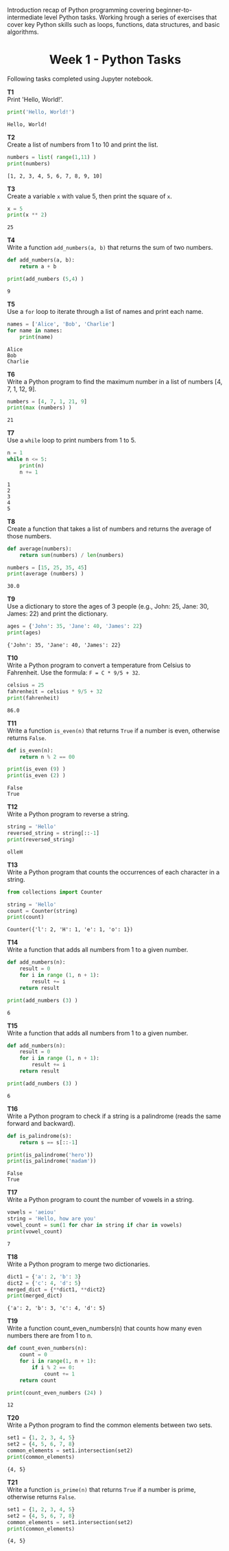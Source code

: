 Introduction recap of Python programming covering beginner-to-intermediate level Python tasks. Working hrough a series of exercises that cover key Python skills such as loops, functions, data structures, and basic algorithms.

<h1 align="center">
    Week 1 - Python Tasks
</h1>

<p>
    Following tasks completed using Jupyter notebook.
</p>

**T1**<br>
Print 'Hello, World!'.

```python
print('Hello, World!')
```
```
Hello, World!
```

**T2**<br>
Create a list of numbers from 1 to 10 and print the list.

```python
numbers = list( range(1,11) ) 
print(numbers)
```
```
[1, 2, 3, 4, 5, 6, 7, 8, 9, 10]
```

**T3**<br>
Create a variable `x` with value 5, then print the square of `x`.

```python
x = 5
print(x ** 2)
```
```
25
```

**T4**<br>
Write a function `add_numbers(a, b)` that returns the sum of two numbers.

```python
def add_numbers(a, b):
    return a + b

print(add_numbers (5,4) )
```
```
9
```

**T5**<br>
Use a `for` loop to iterate through a list of names and print each name.

```python
names = ['Alice', 'Bob', 'Charlie']
for name in names:
    print(name)
```
```
Alice
Bob
Charlie
```

**T6**<br>
Write a Python program to find the maximum number in a list of numbers [4, 7, 1, 12, 9].

```python
numbers = [4, 7, 1, 21, 9]
print(max (numbers) )
```
```
21
```

**T7**<br>
Use a `while` loop to print numbers from 1 to 5.

```python
n = 1
while n <= 5: 
    print(n)
    n += 1
```
```
1
2
3
4
5
```

**T8**<br>
Create a function that takes a list of numbers and returns the average of those numbers.

```python
def average(numbers):
    return sum(numbers) / len(numbers)

numbers = [15, 25, 35, 45]
print(average (numbers) )
```
```
30.0
```

**T9**<br>
Use a dictionary to store the ages of 3 people (e.g., John: 25, Jane: 30, James: 22) and print the dictionary.

```python
ages = {'John': 35, 'Jane': 40, 'James': 22}
print(ages)
```
```
{'John': 35, 'Jane': 40, 'James': 22}
```

**T10**<br>
Write a Python program to convert a temperature from Celsius to Fahrenheit. Use the formula: `F = C * 9/5 + 32`.

```python
celsius = 25
fahrenheit = celsius * 9/5 + 32
print(fahrenheit)
```
```
86.0
```

**T11**<br>
Write a function `is_even(n)` that returns `True` if a number is even, otherwise returns `False`.

```python
def is_even(n):
    return n % 2 == 00

print(is_even (9) )
print(is_even (2) )
```
```
False
True
```

**T12**<br>
Write a Python program to reverse a string.

```python
string = 'Hello'
reversed_string = string[::-1]
print(reversed_string)
```
```
olleH
```

**T13**<br>
Write a Python program that counts the occurrences of each character in a string.

```python
from collections import Counter

string = 'Hello'
count = Counter(string)
print(count)
```
```
Counter({'l': 2, 'H': 1, 'e': 1, 'o': 1})
```

**T14**<br>
Write a function that adds all numbers from 1 to a given number.

```python
def add_numbers(n):
    result = 0
    for i in range (1, n + 1):
        result += i
    return result

print(add_numbers (3) )
```
```
6
```

**T15**<br>
Write a function that adds all numbers from 1 to a given number.

```python
def add_numbers(n):
    result = 0
    for i in range (1, n + 1):
        result += i
    return result

print(add_numbers (3) )
```
```
6
```

**T16**<br>
Write a Python program to check if a string is a palindrome (reads the same forward and backward).

```python
def is_palindrome(s):
    return s == s[::-1]

print(is_palindrome('hero'))
print(is_palindrome('madam'))
```
```
False
True
```

**T17**<br>
Write a Python program to count the number of vowels in a string.

```python
vowels = 'aeiou'
string = 'Hello, how are you'
vowel_count = sum(1 for char in string if char in vowels)
print(vowel_count)
```
```
7
```

**T18**<br>
Write a Python program to merge two dictionaries.

```python
dict1 = {'a': 2, 'b': 3}
dict2 = {'c': 4, 'd': 5}
merged_dict = {**dict1, **dict2}
print(merged_dict)
```
```
{'a': 2, 'b': 3, 'c': 4, 'd': 5}
```

**T19**<br>
Write a function count_even_numbers(n) that counts how many even numbers there are from 1 to n.

```python
def count_even_numbers(n):
    count = 0
    for i in range(1, n + 1):
        if i % 2 == 0:
            count += 1
    return count

print(count_even_numbers (24) )
```
```
12
```

**T20**<br>
Write a Python program to find the common elements between two sets.

```python
set1 = {1, 2, 3, 4, 5}
set2 = {4, 5, 6, 7, 8}
common_elements = set1.intersection(set2)
print(common_elements)
```
```
{4, 5}
```

**T21**<br>
Write a function `is_prime(n)` that returns `True` if a number is prime, otherwise
returns `False`.

```python
set1 = {1, 2, 3, 4, 5}
set2 = {4, 5, 6, 7, 8}
common_elements = set1.intersection(set2)
print(common_elements)
```
```
{4, 5}
```